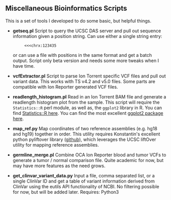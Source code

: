 Miscellaneous Bioinformatics Scripts
--
This is a set of tools I developed to do some basic, but helpful things.

* <b>getseq.pl</b>
  Script to query the UCSC DAS server and pull out sequence information given a position string.  Can use either
  a single string entry:

           <<<chrx:123435
  
  or can use a file with positions in the same format and get a batch output.  Script only beta version and needs 
  some more tweaks when I have time.

* <b>vcfExtractor.pl</b>
  Script to parse Ion Torrent specific VCF files and pull out variant data.  This works with TS v4.2 and v5.0
  files.  Some parts are compatible with Ion Reporter generated VCF files.

* <b>readlength_histogram.pl</b>
  Read in an Ion Torrent BAM file and generate a readlength histogram plot from the sample.  This script will require
  the `Statistics::R` perl module, as well as, the `ggplot2` library in R.  You can find [Statistics::R here](http://search.cpan.org/~fangly/Statistics-R/lib/Statistics/R.pm).
  You can find the  most excellent [ggplot2 package here](http://ggplot2.org).

* <b>map_ref.py</b>
    Map coordinates of two reference assemblies (e.g. hg18 and hg19) together in order.  This utility requires Konstantin's excellent python pyliftover library ([github](https://github.com/konstantint/pyliftover)), which leverages the UCSC liftOver utility for mapping reference assemblies. 

* <b>germline_merge.pl</b>
    Combine OCA Ion Reporter blood and tumor VCFs to generate a tumor / normal comparison file.  Quite academic for now, but may have more features as the need grows.

* <b>get_clinvar_variant_data.py</b>
    Input a file, comma separated list, or a single ClinVar ID and get a table of variant information derived from ClinVar using the eutils API functionality of NCBI. No filtering possible for now, but will be added later.  Requires: Python3

